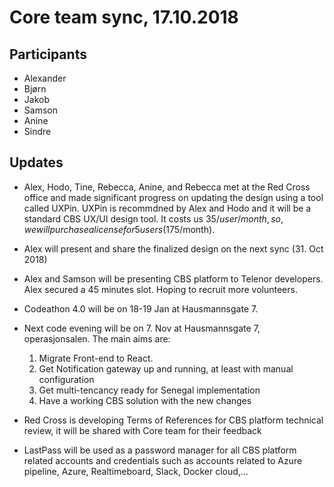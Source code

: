 # Core team sync, 17.10.2018  
   
## Participants  
* Alexander  
* Bjørn   
* Jakob  
* Samson
* Anine
* Sindre

## Updates

* Alex, Hodo, Tine, Rebecca, Anine, and Rebecca met at the Red Cross office and made significant progress on updating the design using a tool called UXPin. UXPin is recommdned by Alex and Hodo and it will be a standard CBS UX/UI design tool. It costs us $35/user/month, so, we will purchase a license for 5 users ($175/month). 
* Alex will present and share the finalized design on the next sync (31. Oct 2018)
* Alex and Samson will be presenting CBS platform to Telenor developers. Alex secured a 45 minutes slot. Hoping to recruit more volunteers. 
* Codeathon 4.0 will be on 18-19 Jan at Hausmannsgate 7. 
* Next code evening will be on 7. Nov at Hausmannsgate 7, operasjonsalen. The main aims are:

    1. Migrate Front-end to React. 
    2. Get Notification gateway up and running, at least with manual configuration
    3. Get multi-tencancy ready for Senegal implementation
    4. Have a working CBS solution with the new changes

* Red Cross is developing Terms of References for CBS platform technical review, it will be shared with Core team for their feedback
* LastPass will be used as a password manager for all CBS platform related accounts and credentials such as accounts related to Azure pipeline, Azure, Realtimeboard, Slack, Docker cloud,...

